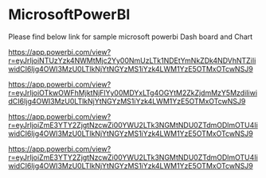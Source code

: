 # MicrosoftPowerBI

Please find below link for sample microsoft powerbi  Dash board and Chart<br>



https://app.powerbi.com/view?r=eyJrIjoiNTUzYzk4NWMtMjc2Yy00NmUzLTk1NDEtYmNkZDk4NDVhNTZiIiwidCI6Ijg4OWI3MzU0LTlkNjYtNGYzMS1iYzk4LWM1YzE5OTMxOTcwNSJ9

https://app.powerbi.com/view?r=eyJrIjoiOTkwOWFhMjktNjFlYy00MDYxLTg4OGYtM2ZkZjdmMzY5MzdiIiwidCI6Ijg4OWI3MzU0LTlkNjYtNGYzMS1iYzk4LWM1YzE5OTMxOTcwNSJ9

https://app.powerbi.com/view?r=eyJrIjoiZmE3YTY2ZjgtNzcwZi00YWU2LTk3NGMtNDU0ZTdmODlmOTU4IiwidCI6Ijg4OWI3MzU0LTlkNjYtNGYzMS1iYzk4LWM1YzE5OTMxOTcwNSJ9

https://app.powerbi.com/view?r=eyJrIjoiZmE3YTY2ZjgtNzcwZi00YWU2LTk3NGMtNDU0ZTdmODlmOTU4IiwidCI6Ijg4OWI3MzU0LTlkNjYtNGYzMS1iYzk4LWM1YzE5OTMxOTcwNSJ9
